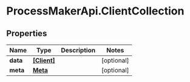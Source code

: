 # ProcessMakerApi.ClientCollection

## Properties
Name | Type | Description | Notes
------------ | ------------- | ------------- | -------------
**data** | [**[Client]**](Client.md) |  | [optional] 
**meta** | [**Meta**](Meta.md) |  | [optional] 


